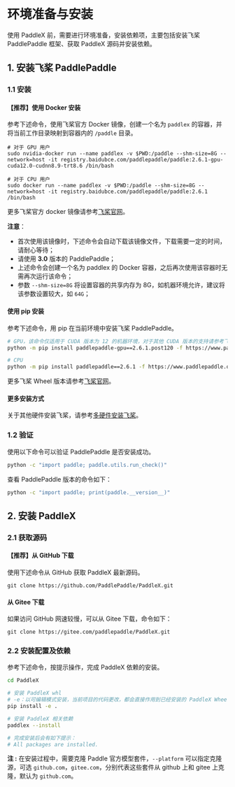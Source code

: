 # 环境准备与安装

使用 PaddleX 前，需要进行环境准备，安装依赖项，主要包括安装飞桨 PaddlePaddle 框架、获取 PaddleX 源码并安装依赖。

## 1. 安装飞桨 PaddlePaddle

### 1.1 安装

#### 【推荐】使用 Docker 安装

参考下述命令，使用飞桨官方 Docker 镜像，创建一个名为 `paddlex` 的容器，并将当前工作目录映射到容器内的 `/paddle` 目录。

```shell
# 对于 GPU 用户
sudo nvidia-docker run --name paddlex -v $PWD:/paddle --shm-size=8G --network=host -it registry.baidubce.com/paddlepaddle/paddle:2.6.1-gpu-cuda12.0-cudnn8.9-trt8.6 /bin/bash

# 对于 CPU 用户
sudo docker run --name paddlex -v $PWD:/paddle --shm-size=8G --network=host -it registry.baidubce.com/paddlepaddle/paddle:2.6.1 /bin/bash
```

更多飞桨官方 docker 镜像请参考[飞桨官网](https://www.paddlepaddle.org.cn/install/quick?docurl=/documentation/docs/zh/install/docker/linux-docker.html)。

**注意**：
* 首次使用该镜像时，下述命令会自动下载该镜像文件，下载需要一定的时间，请耐心等待；
* 请使用 **3.0** 版本的 PaddlePaddle；
* 上述命令会创建一个名为 paddlex 的 Docker 容器，之后再次使用该容器时无需再次运行该命令；
* 参数 `--shm-size=8G` 将设置容器的共享内存为 8G，如机器环境允许，建议将该参数设置较大，如 `64G`；

#### 使用 pip 安装

参考下述命令，用 pip 在当前环境中安装飞桨 PaddlePaddle。

<!-- 这里需要指定 paddle3.0 版本 -->
```bash
# GPU，该命令仅适用于 CUDA 版本为 12 的机器环境，对于其他 CUDA 版本的支持请参考飞桨官网
python -m pip install paddlepaddle-gpu==2.6.1.post120 -f https://www.paddlepaddle.org.cn/whl/linux/mkl/avx/stable.html

# CPU
python -m pip install paddlepaddle==2.6.1 -f https://www.paddlepaddle.org.cn/whl/linux/mkl/avx/stable.html
```

更多飞桨 Wheel 版本请参考[飞桨官网](https://www.paddlepaddle.org.cn/install/quick?docurl=/documentation/docs/zh/install/pip/linux-pip.html)。

#### 更多安装方式
关于其他硬件安装飞桨，请参考[多硬件安装飞桨](./INSTALL_OTHER_DEVICES.md)。

### 1.2 验证

使用以下命令可以验证 PaddlePaddle 是否安装成功。

```bash
python -c "import paddle; paddle.utils.run_check()"
```

查看 PaddlePaddle 版本的命令如下：

```bash
python -c "import paddle; print(paddle.__version__)"
```

<!-- 这里需要指明输出什么内容则表示正确 -->


## 2. 安装 PaddleX

### 2.1 获取源码

#### 【推荐】从 GitHub 下载

使用下述命令从 GitHub 获取 PaddleX 最新源码。

```shell
git clone https://github.com/PaddlePaddle/PaddleX.git
```

#### 从 Gitee 下载

如果访问 GitHub 网速较慢，可以从 Gitee 下载，命令如下：

```shell
git clone https://gitee.com/paddlepaddle/PaddleX.git
```

### 2.2 安装配置及依赖

参考下述命令，按提示操作，完成 PaddleX 依赖的安装。

```bash
cd PaddleX

# 安装 PaddleX whl
# -e：以可编辑模式安装，当前项目的代码更改，都会直接作用到已经安装的 PaddleX Wheel
pip install -e .

# 安装 PaddleX 相关依赖
paddlex --install

# 完成安装后会有如下提示：
# All packages are installed.
```

**注 :** 在安装过程中，需要克隆 Paddle 官方模型套件，`--platform` 可以指定克隆源，可选 `github.com`，`gitee.com`，分别代表这些套件从 github 上和 gitee 上克隆，默认为 `github.com`。
